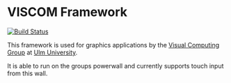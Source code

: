 # VISCOM Framework

[![Build Status](https://travis-ci.com/viscom-ulm/viscom_framework.svg?branch=master)](https://travis-ci.com/viscom-ulm/viscom_framework)

This framework is used for graphics applications by the [Visual Computing Group](https://www.uni-ulm.de/en/in/mi/mi-forschung/viscom.html) at [Ulm University](https://www.uni-ulm.de/en/).

It is able to run on the groups powerwall and currently supports touch input from this wall.
